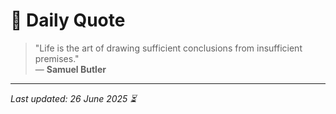 # 📜 Daily Quote

> "Life is the art of drawing sufficient conclusions from insufficient premises."  
> — **Samuel Butler**

---

_Last updated: 26 June 2025 ⏳_

